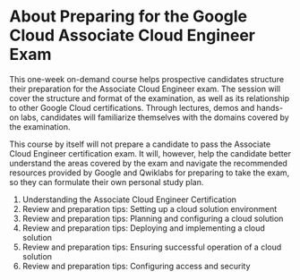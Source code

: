 # About Preparing for the Google Cloud Associate Cloud Engineer Exam

This one-week on-demand course helps prospective candidates structure their preparation for the Associate Cloud Engineer exam. The session will cover the structure and format of the examination, as well as its relationship to other Google Cloud certifications. Through lectures, demos and hands-on labs, candidates will familiarize themselves with the domains covered by the examination.

This course by itself will not prepare a candidate to pass the Associate Cloud Engineer certification exam.  It will, however, help the candidate better understand the areas covered by the exam and navigate the recommended resources provided by Google and Qwiklabs for preparing to take the exam, so they can formulate their own personal study plan.


1. Understanding the Associate Cloud Engineer Certification
2. Review and preparation tips: Setting up a cloud solution environment
3. Review and preparation tips: Planning and configuring a cloud solution
4. Review and preparation tips: Deploying and implementing a cloud solution
5. Review and preparation tips: Ensuring successful operation of a cloud solution
6. Review and preparation tips: Configuring access and security